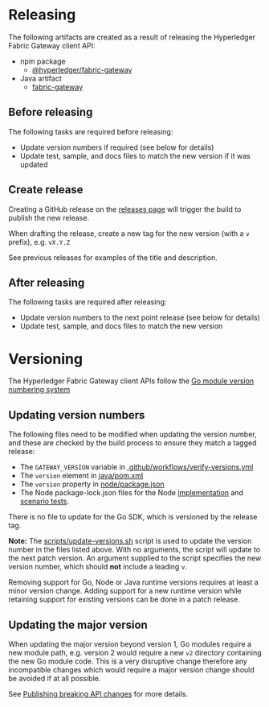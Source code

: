 # Releasing

The following artifacts are created as a result of releasing the Hyperledger Fabric Gateway client API:

- npm package
  - [@hyperledger/fabric-gateway](https://www.npmjs.com/package/@hyperledger/fabric-gateway)
- Java artifact
  - [fabric-gateway](https://central.sonatype.dev/artifact/org.hyperledger.fabric/fabric-gateway/1.0.0/versions)

## Before releasing

The following tasks are required before releasing:

- Update version numbers if required (see below for details)
- Update test, sample, and docs files to match the new version if it was updated

## Create release

Creating a GitHub release on the [releases page](https://github.com/hyperledger/fabric-gateway/releases) will trigger the build to publish the new release.

When drafting the release, create a new tag for the new version (with a `v` prefix), e.g. `vX.Y.Z`

See previous releases for examples of the title and description.

## After releasing

The following tasks are required after releasing:

- Update version numbers to the next point release (see below for details)
- Update test, sample, and docs files to match the new version

# Versioning

The Hyperledger Fabric Gateway client APIs follow the [Go module version numbering system](https://go.dev/doc/modules/version-numbers)

## Updating version numbers

The following files need to be modified when updating the version number, and these are checked by the build process to ensure they match a tagged release:

- The `GATEWAY_VERSION` variable in [.github/workflows/verify-versions.yml](.github/workflows/verify-versions.yml)
- The `version` element in [java/pom.xml](java/pom.xml)
- The `version` property in [node/package.json](node/package.json)
- The Node package-lock.json files for the Node [implementation](node/package-lock.json) and [scenario tests](scenario/node/package-lock.json).

There is no file to update for the Go SDK, which is versioned by the release tag.

**Note:** The [scripts/update-versions.sh](scripts/update-versions.sh) script is used to update the version number in the files listed above. With no arguments, the script will update to the next patch version. An argument supplied to the script specifies the new version number, which should **not** include a leading `v`.

Removing support for Go, Node or Java runtime versions requires at least a minor version change. Adding support for a new runtime version while retaining support for existing versions can be done in a patch release.

## Updating the major version

When updating the major version beyond version 1, Go modules require a new module path, e.g. version 2 would require a new `v2` directory containing the new Go module code. This is a very disruptive change therefore any incompatible changes which would require a major version change should be avoided if at all possible.

See [Publishing breaking API changes](https://go.dev/doc/modules/release-workflow#breaking) for more details.
